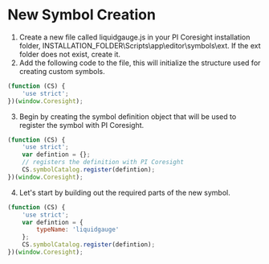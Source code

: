 # New Symbol Creation

1. Create a new file called liquidgauge.js in your PI Coresight installation folder, INSTALLATION_FOLDER\Scripts\app\editor\symbols\ext. If the ext folder does not exist, create it.  
2. Add the following code to the file, this will initialize the structure used for creating custom symbols.
```javascript
(function (CS) {
    'use strict';
})(window.Coresight);
```
3. Begin by creating the symbol definition object that will be used to register the symbol with PI Coresight.
```javascript
(function (CS) {
    'use strict';
    var defintion = {};
    // registers the definition with PI Coresight
    CS.symbolCatalog.register(defintion);
})(window.Coresight);
```
4. Let's start by building out the required parts of the new symbol.
```javascript
(function (CS) {
    'use strict';
    var defintion = {
        typeName: 'liquidgauge'
    };
    CS.symbolCatalog.register(defintion);
})(window.Coresight);

```
